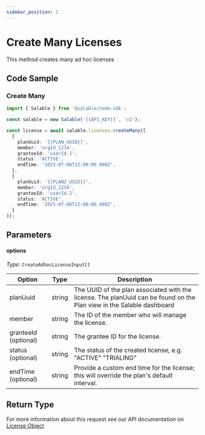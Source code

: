 ```yaml
---
sidebar_position: 2
---
```


# Create Many Licenses

This method creates many ad hoc licenses

## Code Sample

### Create Many

```typescript
import { Salable } from '@salable/node-sdk';

const salable = new Salable('{{API_KEY}}', 'v2');

const license = await salable.licenses.createMany([
  {
    planUuid: '{{PLAN_UUID}}',
    member: 'orgId_1234',
    granteeId: 'userId-1',
    status: 'ACTIVE',
    endTime: '2025-07-06T12:00:00.000Z',
  },
  {
    planUuid: '{{PLAN2_UUID}}',
    member: 'orgId_1234',
    granteeId: 'userId-2',
    status: 'ACTIVE',
    endTime: '2025-07-06T12:00:00.000Z',
  }
]);
```

## Parameters

#### options

_Type:_ `CreateAdhocLicenseInput[]`

| Option               | Type   | Description                                                                                                           |
| -------------------- | ------ | --------------------------------------------------------------------------------------------------------------------- |
| planUuid             | string | The UUID of the plan associated with the license. The planUuid can be found on the Plan view in the Salable dashboard |
| member               | string | The ID of the member who will manage the license.                                                                     |
| granteeId (optional) | string | The grantee ID for the license.                                                                                       |
| status (optional)    | string | The status of the created license, e.g. "ACTIVE" "TRIALING"                                                           |
| endTime (optional)   | string | Provide a custom end time for the license; this will override the plan's default interval.                            |

## Return Type

For more information about this request see our API documentation on [License Object](https://docs.salable.app/api#tag/Licenses/operation/getLicenseByUuid)
